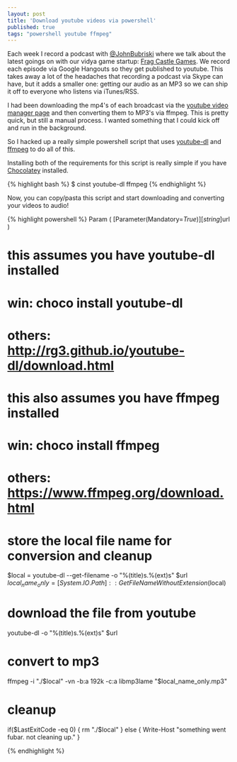 ```yaml
---
layout: post
title: 'Download youtube videos via powershell'
published: true
tags: "powershell youtube ffmpeg"
---
```


Each week I record a podcast with [@JohnBubriski](https://twitter.com/johnbubriski) where we talk about the latest goings on with our vidya game startup: [Frag Castle Games](http://fragcastle.com). We record each episode via Google Hangouts so they get published to youtube. This takes away a lot of the headaches that recording a podcast via Skype can have, but it adds a smaller one: getting our audio as an MP3 so we can ship it off to everyone who listens via iTunes/RSS.

I had been downloading the mp4's of each broadcast via the [youtube video manager page](https://www.youtube.com/my_videos?o=U) and then converting them to MP3's via ffmpeg. This is pretty quick, but still a manual process. I wanted something that I could kick off and run in the background.

So I hacked up a really simple powershell script that uses [youtube-dl](http://rg3.github.io/youtube-dl) and [ffmpeg](https://www.ffmpeg.org/download.html) to do all of this.

Installing both of the requirements for this script is really simple if you have [Chocolatey](http://chocolatey.org) installed.

{% highlight bash %}
$ cinst youtube-dl ffmpeg
{% endhighlight %}

Now, you can copy/pasta this script and start downloading and converting your videos to audio!

{% highlight powershell %}
Param (
  [Parameter(Mandatory=$True)]
  [string]$url
)

# this assumes you have youtube-dl installed
# win: choco install youtube-dl
# others: http://rg3.github.io/youtube-dl/download.html

# this also assumes you have ffmpeg installed
# win: choco install ffmpeg
# others: https://www.ffmpeg.org/download.html

# store the local file name for conversion and cleanup
$local = youtube-dl --get-filename -o "%(title)s.%(ext)s" $url
$local_name_only = [System.IO.Path]::GetFileNameWithoutExtension($local)

# download the file from youtube
youtube-dl -o "%(title)s.%(ext)s" $url

# convert to mp3
ffmpeg -i "./$local" -vn -b:a 192k -c:a libmp3lame "$local_name_only.mp3"

# cleanup
if($LastExitCode -eq 0) {
  rm "./$local"
} else {
  Write-Host "something went fubar. not cleaning up."
}

{% endhighlight %}
